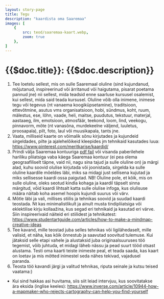 ```yaml
---
layout: story-page
title: Tegu
description: "kaardista oma Saaremaa"
images: [
    {
        src: teod/saaremaa-kaart.webp,
        zoom: true
    },
]
---
```


# {{$doc.title}}: {{$doc.description}}

1. Tee loetelu sellest, mis on sulle Saaremaal oluline (sind kujundanud, mõjutanud, inspireerinud või ärritanud või haigutama, pisarat poetama pannud jne) nii sellest, mida teadsid enne saarluse kursusel osalemist, kui sellest, mida said teada kursusel. Oluline võib olla inimene, inimese tegu või tegevus (nt vanaema koogiküpsetamine), traditsioon, ettevõtmine, asutus vms organisatsioon, hobi, sündmus, koht, ruum, mälestus, ese, lõhn, vaade, heli, maitse, puudutus, tekstuur, materjal, aastaaeg, ilm, emotsioon, atmosfäär, teekond, loom, lind, veekogu, pinnavorm, mõte (nt vanasõna, murdekeelne väljend, luuletus, proosapala), pilt, foto, laul või muusikapala, tants jne.
2. Vaata, milliseid kaarte on võimalik sõnu kirjutades ja kujundeid sirgeldades, pilte ja ajalehelõikeid kleepides jm tehnikaid kasutades luua: https://www.pinterest.com/meritkarise/kaardid/
3. Prindi välja Saaremaa kontuuriga <a href="../../saaremaa-kaart.pdf" target="_blank" class="bg-primary-600 py-1 px-2 rounded leading-none border-none transition hover:bg-primary-700"><span class="text-white">pdf fail</span></a> või visanda paberilehele hariliku pliiatsiga vaba käega Saaremaa kontuur (ei pea olema geograafiliselt täpne, vaid nii, nagu sina tajud ja sulle oluline on) ja märgi alad, kuhu soovid olulise kirjutada või joonistada, sirgelda ka sulle oluline kaardile mõeldes läbi, miks sa midagi just sellisena kujutad ja miks sellisesse kaardi ossa paigutad. NB! Oluline pole, et kõik, mis on sulle oluline, oleks seotud kindla kohaga ja kaardil täpselt sinna märgitud, võid kaardi lihtsalt katta sulle olulise infoga, kus olulisuse määra näitab koha asemel hoopis kujundi suurus või värv.
4. Mõtle läbi ja vali, millises stiilis ja tehnikas soovid ja suudad kaardi teostada. Nt kas minimalistlikult ja ainult musta tindipliiatsiga või eklektilise kirju kollaažina, kus segad eri tehnikaid ja kasutad eri värve. Siin inspireerivaid näiteid eri stiilidest ja tehnikatest: https://www.studentartguide.com/articles/how-to-make-a-mindmap-creative-ideas
5. Tee kavand, mille teostad juba selles tehnikas või ligilähedaselt, mille valisid, et näha, kas kõik õnnestub ja saavutad soovitud tulemuse. Kui jätaksid selle etapi vahele ja alustaksid juba originaalsuuruses töö tegemist, võib juhtuda, et midagi läheb nässu ja pead suurt tööd otsast alustama. Testi oma kaarti teiste inimeste peal, et teada saada, kas kaart on loetav ja mis mõtted inimestel seda nähes tekivad, vajadusel paranda.
6. Teosta töö kavandi järgi ja valitud tehnikas, riputa seinale ja kutsu teised vaatama:)



<details-wrapper summary="Lisaks" icon="icon-park-outline:six-points">

- Kui sind hakkas asi huvitama, siis siit leiad intervjuu, kus soovitatakse ära eksida (inglise keeles): https://www.inverse.com/article/10944-how-a-mapmaker-who-rejects-cartography-can-help-you-find-yourself

</details-wrapper>
